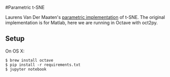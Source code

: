 #Parametric t-SNE

Laurens Van Der Maaten's [parametric implementation](https://lvdmaaten.github.io/publications/papers/AISTATS_2009.pdf) of t-SNE. The original implementation is for Matlab, here we are running in Octave with oct2py.

## Setup

On OS X:

```
$ brew install octave
$ pip install -r requirements.txt
$ jupyter notebook
```
